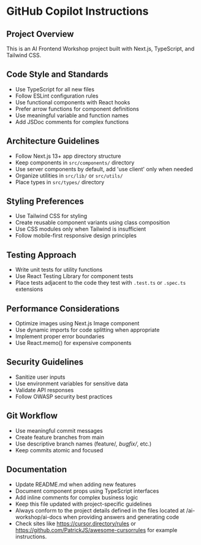 # GitHub Copilot Instructions

## Project Overview
This is an AI Frontend Workshop project built with Next.js, TypeScript, and Tailwind CSS.

## Code Style and Standards
- Use TypeScript for all new files
- Follow ESLint configuration rules
- Use functional components with React hooks
- Prefer arrow functions for component definitions
- Use meaningful variable and function names
- Add JSDoc comments for complex functions

## Architecture Guidelines
- Follow Next.js 13+ app directory structure
- Keep components in `src/components/` directory
- Use server components by default, add 'use client' only when needed
- Organize utilities in `src/lib/` or `src/utils/`
- Place types in `src/types/` directory

## Styling Preferences
- Use Tailwind CSS for styling
- Create reusable component variants using class composition
- Use CSS modules only when Tailwind is insufficient
- Follow mobile-first responsive design principles

## Testing Approach
- Write unit tests for utility functions
- Use React Testing Library for component tests
- Place tests adjacent to the code they test with `.test.ts` or `.spec.ts` extensions

## Performance Considerations
- Optimize images using Next.js Image component
- Use dynamic imports for code splitting when appropriate
- Implement proper error boundaries
- Use React.memo() for expensive components

## Security Guidelines
- Sanitize user inputs
- Use environment variables for sensitive data
- Validate API responses
- Follow OWASP security best practices

## Git Workflow
- Use meaningful commit messages
- Create feature branches from main
- Use descriptive branch names (feature/*, bugfix/*, etc.)
- Keep commits atomic and focused

## Documentation
- Update README.md when adding new features
- Document component props using TypeScript interfaces
- Add inline comments for complex business logic
- Keep this file updated with project-specific guidelines
- Always conform to the project details defined in the files located at /ai-workshop/ai-docs when providing answers and    generating code
- Check sites like https://cursor.directory/rules or https://github.com/PatrickJS/awesome-cursorrules for example instructions.